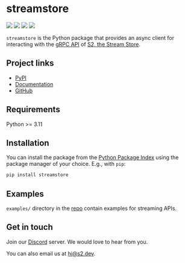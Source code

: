 # streamstore
<div>
  <p>
    <!-- PyPI -->
    <a href="https://pypi.org/project/streamstore/"><img src="https://img.shields.io/pypi/v/streamstore" /></a>
    <!-- Read the docs -->
    <a href="https://streamstore.readthedocs.io/"><img src="https://img.shields.io/readthedocs/streamstore/latest" /></a>
    <!-- Discord -->
    <a href="https://discord.gg/vTCs7kMkAf"><img src="https://img.shields.io/discord/1209937852528599092?logo=discord" /></a>
    <!-- LICENSE -->
    <a href="https://github.com/s2-streamstore/s2-sdk-python/blob/main/LICENSE"><img src="https://img.shields.io/github/license/s2-streamstore/s2-sdk-python" /></a>
  </p>
</div>

`streamstore` is the Python package that provides an async client for interacting with the [gRPC API](https://s2.dev/docs/interface/grpc) of [S2, the Stream Store](https://s2.dev/).

## Project links

- [PyPI](https://pypi.org/project/streamstore/)
- [Documentation](https://streamstore.readthedocs.io/)
- [GitHub](https://github.com/s2-streamstore/s2-sdk-python)

## Requirements

Python >= 3.11

## Installation

You can install the package from the [Python Package Index](https://pypi.org/project/streamstore) using the package manager of your choice. E.g., with `pip`:

```bash
pip install streamstore
```

## Examples

`examples/` directory in the [repo](https://github.com/s2-streamstore/s2-sdk-python/tree/main/examples/) contain examples for streaming APIs.

## Get in touch

Join our [Discord](https://discord.gg/vTCs7kMkAf) server. We would love to hear
from you.

You can also email us at [hi@s2.dev](mailto:hi@s2.dev).
